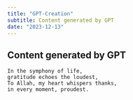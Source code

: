 ```yaml
---
title: "GPT-Creation"
subtitle: Content generated by GPT
date: "2023-12-13"
---
```

## Content generated by GPT

```poem
In the symphony of life,
gratitude echoes the loudest,
To Allah, my heart whispers thanks,
in every moment, proudest.
```
